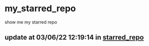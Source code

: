 # my_starred_repo
show me my starred repo

update at 03/06/22 12:19:14 in [starred_repo](./index.html)
---

